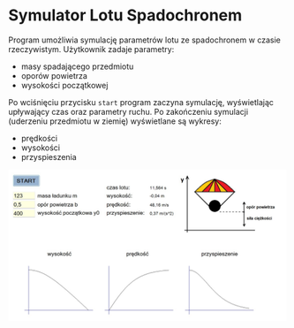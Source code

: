 # Symulator Lotu Spadochronem

Program umożliwia symulację parametrów lotu ze spadochronem w czasie rzeczywistym. Użytkownik zadaje parametry:
* masy spadającego przedmiotu
* oporów powietrza
* wysokości początkowej

Po wciśnięciu przycisku `start` program zaczyna symulację, wyświetlając upływający czas oraz parametry ruchu. Po zakończeniu symulacji (uderzeniu przedmiotu w ziemię) wyświetlane są wykresy: 
* prędkości
* wysokości
* przyspieszenia

![Screen okna programu.](/Program_Screen.jpg)
  
